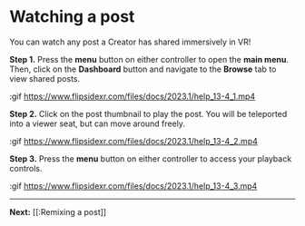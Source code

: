 # Watching a post

You can watch any post a Creator has shared immersively in VR! 

**Step 1.** Press the **menu** button on either controller to open the **main menu**. Then, click on the **Dashboard** button and navigate to the **Browse** tab to view shared posts.

:gif https://www.flipsidexr.com/files/docs/2023.1/help_13-4_1.mp4

**Step 2.** Click on the post thumbnail to play the post.  You will be teleported into a viewer seat, but can move around freely.

:gif https://www.flipsidexr.com/files/docs/2023.1/help_13-4_2.mp4

**Step 3.** Press the **menu** button on either controller to access your playback controls.

:gif https://www.flipsidexr.com/files/docs/2023.1/help_13-4_3.mp4

---

**Next:** [[:Remixing a post]]
